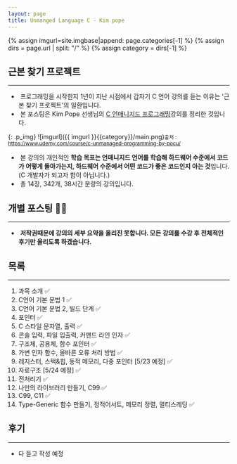 ```yaml
---
layout: page
title: Unmanged Language C - Kim pope
---
```


{% assign imgurl=site.imgbase|append: page.categories[-1] %}
{% assign dirs = page.url | split: "/" %}
{% assign category = dirs[-1] %}





## 근본 찾기 프로젝트

---

- &nbsp;프로그래밍을 시작한지 1년이 지난 시점에서 갑자기 C 언어 강의를 듣는 이유는 '근본 찾기 프로젝트'의 일환입니다.
- &nbsp;본 포스팅은 Kim Pope 선생님의 [C 언매니지드 프로그래밍](https://www.udemy.com/course/c-unmanaged-programming-by-pocu/)강의를 정리한 것입니다.

{: .p_img}
![imgurl]({{ imgurl }}{{category}}/main.png)<small>출처 : https://www.udemy.com/course/c-unmanaged-programming-by-pocu/</small>

- &nbsp;본 강의의 개인적인 **학습 목표는 언매니지드 언어를 학습해 하드웨어 수준에서 코드가 어떻게 돌아가는지, 하드웨어 수준에서 어떤 코드가 좋은 코드인지 아는 것**입니다. (C 개발자가 되고자 함이 아닙니다.)
- &nbsp;총 14장, 342개, 38시간 분량의 강의입니다. 



## 개별 포스팅 🙅‍♂️

---

- &nbsp;**저작권때문에 강의의 세부 요약을 올리진 못합니다. 모든 강의를 수강 후 전체적인 후기만 올리도록 하겠습니다.**



## 목록

---

1. 과목 소개 ✅
2. C언어 기본 문법 1 ✅
3. C언어 기본 문법 2, 빌드 단계 ✅
4. 포인터 ✅
5. C 스타일 문자열, 출력 ✅
6. 콘솔 입력, 파일 입출력, 커맨드 라인 인자 ✅
7. 구조체, 공용체, 함수 포인터 ✅
8. 가변 인자 함수, 올바른 오류 처리 방법 ✅
9. 레지스터, 스택&힙, 동적 메모리, 다중 포인터 [5/23 예정] ✅
10. 자료구조 [5/24 예정] <span style='filter: grayscale(1)'>✅</span>
11. 전처리기 <span style='filter: grayscale(1)'>✅</span>
12. 나만의 라이브러리 만들기, C99 <span style='filter: grayscale(1)'>✅</span>
13. C99, C11 <span style='filter: grayscale(1)'>✅</span>
14. Type-Generic 함수 만들기, 정적어서트, 메모리 정렬, 멀티스레딩 <span style='filter: grayscale(1)'>✅</span>





## 후기

---

- 다 듣고 작성 예정